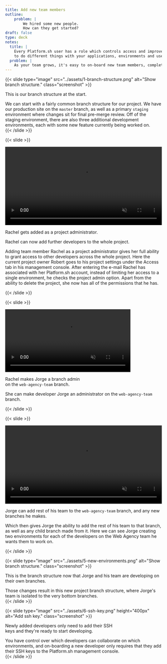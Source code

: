 ```yaml
---
title: Add new team members
outline:
    problem: |
        We hired some new people.
        How can they get started?
draft: false
type: deck
notes:
  title: |
    Every Platform.sh user has a role which controls access and improves security on your project. Different roles are authorized
    to do different things with your applications, environments and users.
  problem: |
    As your team grows, it's easy to on-board new team members, complete with designated roles and environment access.
---
```


{{< slide type="image" src="../assets/1-branch-structure.png" alt="Show branch structure." class="screenshot" >}}
<p>This is our branch structure at the start.</p>

<aside class="notes">
  We can start with a fairly common branch structure for our project. We have our production site on the <code>master</code>
  branch, as well as a primary <code>staging</code> environment where changes sit for final pre-merge review. Off of the staging
  environment, there are also three additional development environments, each with some new feature currently being worked on.
</aside>
{{< /slide >}}

{{< slide >}}

<video width="100%" data-autoplay muted playsinline>
  <source src="../assets/2-add-rachel.mp4" type="video/mp4">
</video>
<p>Rachel gets added as a project administrator.</p>
<p>Rachel can now add further developers to the whole project.</p>

<aside class="notes">
  Adding team member Rachel as a project administrator gives her full ability to grant access to other developers
  across the whole project. Here the current project owner Robert goes to his project settings under the Access tab
  in his management console. After entering the e-mail Rachel has associated with her Platform.sh account, instead of
  limiting her access to a single environment, he checks the project admin option. Apart from the ability to delete
  the project, she now has all of the permissions that he has.
</aside>

{{< /slide >}}

{{< slide >}}

<video width="80%" data-autoplay muted playsinline>
  <source src="../assets/3-add-jorge.mp4" type="video/mp4">
</video>
<p>Rachel makes Jorge a branch admin<br />on the <code>web-agency-team</code> branch.</p>

<aside class="notes">
  She can make developer Jorge an administrator on the <code>web-agency-team</code> branch.
</aside>

{{< /slide >}}

{{< slide >}}

<video width="100%" data-autoplay muted playsinline>
  <source src="../assets/4-new-branches.mp4" type="video/mp4">
</video>
<p>Jorge can add rest of his team to the <code>web-agency-team</code> branch, and any new branches he makes.</p>

<aside class="notes">
  Which then gives Jorge the ability to add the rest of his team to that branch, as well as any child branch made from it.
  Here we can see Jorge creating two environments for each of the developers on the Web Agency team he wants them to work on.
</aside>

{{< /slide >}}

{{< slide type="image" src="../assets/5-new-environments.png" alt="Show branch structure." class="screenshot" >}}
<p>This is the branch structure now that Jorge and his team are developing on their own branches.</p>

<aside class="notes">
  Those changes result in this new project branch structure, where Jorge's team is isolated to the very bottom branches.
</aside>
{{< /slide >}}

{{< slide type="image" src="../assets/6-ssh-key.png" height="400px" alt="Add ssh key." class="screenshot" >}}
<p>Newly added developers only need to add their SSH<br />keys and they're ready to start developing.</p>

<aside class="notes">
  You have control over which developers can collaborate on which environments, and on-boarding a new developer only requires
  that they add their SSH keys to the Platform.sh management console.
</aside>
{{< /slide >}}
